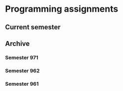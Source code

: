 # Programming assignments


## Current semester


## Archive

### Semester 971


### Semester 962


### Semester 961
